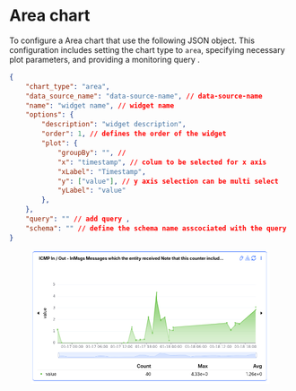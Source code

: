 # Area chart&#x20;

To configure a Area chart that  use the following JSON object. This configuration includes setting the chart type to `area`, specifying necessary plot parameters, and providing a monitoring query .

```json
{
    "chart_type": "area",
    "data_source_name": "data-source-name", // data-source-name
    "name": "widget name", // widget name
    "options": {
        "description": "widget description",
        "order": 1, // defines the order of the widget
        "plot": {
            "groupBy": "", // 
            "x": "timestamp", // colum to be selected for x axis
            "xLabel": "Timestamp",
            "y": ["value"], // y axis selection can be multi select
            "yLabel": "value"
        },
    },
    "query": "" // add query ,
    "schema": "" // define the schema name asscociated with the query
}
```



<figure><img src="../../../../.gitbook/assets/image (260).png" alt=""><figcaption></figcaption></figure>
